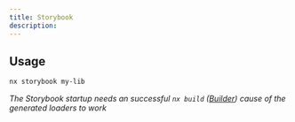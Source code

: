 ```yaml
---
title: Storybook
description:
---
```


## Usage

```bash
nx storybook my-lib
```

_The Storybook startup needs an successful `nx build` ([Builder](build.md)) cause of the generated loaders to work_
